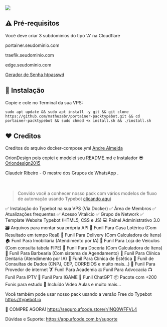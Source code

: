 
<img src="https://i.postimg.cc/tCwpVyCT/Typebot-Cloner.png"> 

## ⚠️ Pré-requisitos

Você deve criar 3 subdominios do tipo 'A' na Cloudflare 
<p>portainer.seudominio.com</p>
<p>traefik.seudominio.com</p>
<p>edge.seudominio.com</p>

<a href="https://api.ideiaschatgpt.com.br/gerador.php">Gerador de Senha htpasswd</a>

## 💽 Instalação

<p>Copie e cole no Terminal da sua VPS:</p>

```
sudo apt update && sudo apt install -y git && git clone https://github.com/mathuzabr/portainer-packtypebot.git && cd portainer-packtypebot && sudo chmod +x install.sh && ./install.sh
```

## ❤️ Creditos

<p>Creditos do arquivo docker-compose.yml <a href="https://www.youtube.com/@fabricandosuaideiatutoriais">Andre Almeida</a></p>
<p>OrionDesign pois copiei e modelei seu README.md e Instalador 😎 <a href="https://github.com/oriondesign2015/SetupOrion">Oriondesign2015</a> </p>
<p>Claudeir Ribeiro - O mestre dos Grupos de WhatsApp <a href="https://chat.whatsapp.com/CZ67LfWGQefBTd2sxIoxfh"></a>.
<br><br><br>

> Convido você a conhecer nosso pack com vários modelos de fluxo de automação usando Typebot
[clicando aqui](https://app.afcode.com.br/packtypebot)

✅ Instalação do Typebot na sua VPS (Via Docker)
✅ Área de Membros
✅ Atualizações frequentes
✅ Acesso Vitalício 
✅ Grupo de Network
✅ Template Website Typebot (HTML5, CSS e JS)
💻 Painel Administrativo 3.0
🗃️ Arquivos para montar sua própria API
🎰 Funil Para Casa Lotérica (Com Resultado em tempo Real)
🍔 Funil Para Delivery (Com Calculadora de Itens)
🏠 Funil Para Imobiliária (Atendimento por IA)
🚗 Funil Para Loja de Veículos (Com consulta tabela FIPE)
🍰 Funil Para Doceria (Com Calculadora de Itens)
💈 Funil Para Barbearia (Com sistema de Agendamento)
🦷 Funil Para Clínica Dentaria (Atendimento por IA)
💆 Funil Para Clínica de Estética
💼 Funil de Consultas de Dados (CNPJ, CEP, CORREIOS e muito mais...)
📶 Funil Para Provedor de internet
🏋️ Funil Para Academia
⚖️ Funil Para Advocacia
📺 Funil Para IPTV
🎰 Funil Para IGAME
🤖 Funil ChatGPT
📦 Pacote com +200 Funis para estudo
🎥 Incluído Vídeo Aulas
e muito mais...

Você também pode usar nosso pack usando a versão Free do Typebot
https://typebot.io

🛒 COMPRE AGORA!
https://seguro.afcode.store/r/INQ0WFFVL4

Dúvidas e Suporte:
https://app.afcode.com.br/suporte
